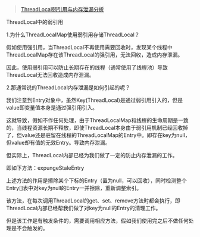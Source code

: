 > [ThreadLocal弱引用与内存泄漏分析](https://zhuanlan.zhihu.com/p/91579723#:~:text=1.%E4%B8%BA%E4%BB%80%E4%B9%88ThreadLocalMap%E4%BD%BF%E7%94%A8%E5%BC%B1%E5%BC%95%E7%94%A8%E5%AD%98%E5%82%A8ThreadLocal%EF%BC%9F,%E5%81%87%E5%A6%82%E4%BD%BF%E7%94%A8%E5%BC%BA%E5%BC%95%E7%94%A8%EF%BC%8C%E5%BD%93ThreadLocal%E4%B8%8D%E5%86%8D%E4%BD%BF%E7%94%A8%E9%9C%80%E8%A6%81%E5%9B%9E%E6%94%B6%E6%97%B6%EF%BC%8C%E5%8F%91%E7%8E%B0%E6%9F%90%E4%B8%AA%E7%BA%BF%E7%A8%8B%E4%B8%ADThreadLocalMap%E5%AD%98%E5%9C%A8%E8%AF%A5ThreadLocal%E7%9A%84%E5%BC%BA%E5%BC%95%E7%94%A8%EF%BC%8C%E6%97%A0%E6%B3%95%E5%9B%9E%E6%94%B6%EF%BC%8C%E9%80%A0%E6%88%90%E5%86%85%E5%AD%98%E6%B3%84%E6%BC%8F%E3%80%82%20%E5%9B%A0%E6%AD%A4%EF%BC%8C%E4%BD%BF%E7%94%A8%E5%BC%B1%E5%BC%95%E7%94%A8%E5%8F%AF%E4%BB%A5%E9%98%B2%E6%AD%A2%E9%95%BF%E6%9C%9F%E5%AD%98%E5%9C%A8%E7%9A%84%E7%BA%BF%E7%A8%8B%EF%BC%88%E9%80%9A%E5%B8%B8%E4%BD%BF%E7%94%A8%E4%BA%86%E7%BA%BF%E7%A8%8B%E6%B1%A0%EF%BC%89%E5%AF%BC%E8%87%B4ThreadLocal%E6%97%A0%E6%B3%95%E5%9B%9E%E6%94%B6%E9%80%A0%E6%88%90%E5%86%85%E5%AD%98%E6%B3%84%E6%BC%8F%E3%80%82)

ThreadLocal中的弱引用

1.为什么ThreadLocalMap使用弱引用存储ThreadLocal？

假如使用强引用，当ThreadLocal不再使用需要回收时，发现某个线程中ThreadLocalMap存在该ThreadLocal的强引用，无法回收，造成内存泄漏。

因此，使用弱引用可以防止长期存在的线程（通常使用了线程池）导致ThreadLocal无法回收造成内存泄漏。

2.那通常说的ThreadLocal内存泄漏是如何引起的呢？

我们注意到Entry对象中，虽然Key(ThreadLocal)是通过弱引用引入的，但是value即变量值本身是通过强引用引入。

这就导致，假如不作任何处理，由于ThreadLocalMap和线程的生命周期是一致的，当线程资源长期不释放，即使ThreadLocal本身由于弱引用机制已经回收掉了，但value还是驻留在线程的ThreadLocalMap的Entry中。即存在key为null，但value却有值的无效Entry。导致内存泄漏。

但实际上，ThreadLocal内部已经为我们做了一定的防止内存泄漏的工作。

即如下方法：expungeStaleEntry

上述方法的作用是擦除某个下标的Entry（置为null，可以回收），同时检测整个Entry[]表中对key为null的Entry一并擦除，重新调整索引。

该方法，在每次调用ThreadLocal的get、set、remove方法时都会执行，即ThreadLocal内部已经帮我们做了对key为null的Entry的清理工作。

但是该工作是有触发条件的，需要调用相应方法，假如我们使用完之后不做任何处理是不会触发的。